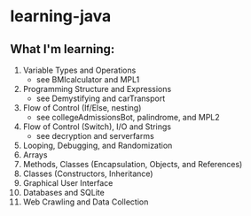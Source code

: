 # learning-java
## What I'm learning:
1. Variable Types and Operations
   - see BMIcalculator and MPL1
2. Programming Structure and Expressions
   - see Demystifying and carTransport
3. Flow of Control (If/Else, nesting)
   - see collegeAdmissionsBot, palindrome, and MPL2
4. Flow of Control (Switch), I/O and Strings
   - see decryption and serverfarms
5. Looping, Debugging, and Randomization
6. Arrays
7. Methods, Classes (Encapsulation, Objects, and References)
8. Classes (Constructors, Inheritance)
9. Graphical User Interface
10. Databases and SQLite
11. Web Crawling and Data Collection

